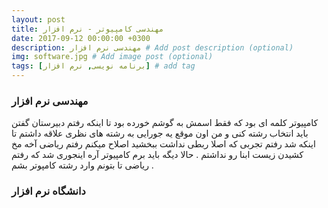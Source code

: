 ```yaml
---
layout: post
title: مهندسی کامپیوتر - نرم افزار
date: 2017-09-12 00:00:00 +0300
description: مهندسی نرم افزار # Add post description (optional)
img: software.jpg # Add image post (optional)
tags: [برنامه نویسی, نرم افزار] # add tag
---
```



### مهندسی نرم افزار

کامپیوتر کلمه ای بود که فقط اسمش به گوشم خورده بود تا اینکه رفتم دبیرستان گفتن باید انتخاب رشته کنی و من اون موقع یه جورایی به رشته های نظری علاقه داشتم تا اینکه شد رفتم تجربی که اصلا ربطی نداشت ببخشید اصلاح میکنم رفتم ریاضی آخه مخ کشیدن زیست ابنا رو نداشتم .
حالا دیگه باید برم کامپیوتر آره اینجوری شد که رفتم ریاضی تا بتونم وارد رشته کامپوتر بشم .



### دانشگاه نرم افزار

